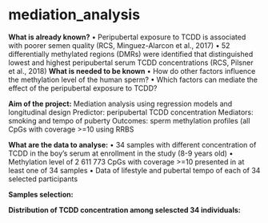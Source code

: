 # mediation_analysis

**What is already known?**
• Peripubertal exposure to TCDD is associated with poorer semen quality (RCS, Minguez-Alarcon et al., 2017)
• 52 differentially methylated regions (DMRs) were identified that distinguished lowest and highest peripubertal serum TCDD concentrations (RCS, Pilsner et al., 2018)
**What is needed to be known**
• How do other factors influence the methylation level of the human sperm? • Which factors can mediate the effect of the peripubertal exposure to TCDD?
 
**Aim of the project:**
Mediation analysis using regression models and longitudinal design
Predictor: peripubertal TCDD concentration
Mediators: smoking and tempo of puberty
Outcomes: sperm methylation profiles (all CpGs with coverage >=10 using RRBS

**What are the data to analyse:**
• 34 samples with different concentration of TCDD in the boy’s serum at enrollment in the study (8-9 years old) 
• Methylation level of 2 611 773 CpGs with coverage >=10 presented in at least one of 34 samples
• Data of lifestyle and pubertal tempo of each of 34 selected participants

**Samples selection:**




**Distribution of TCDD concentration among selescted 34 individuals:**

  
